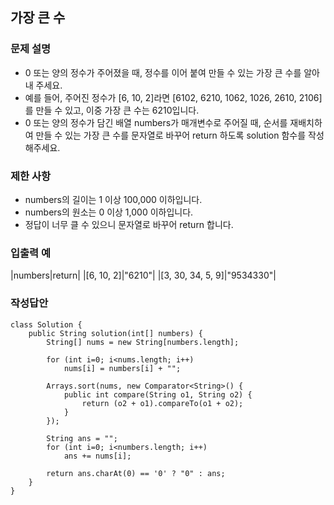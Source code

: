 ## 가장 큰 수
### 문제 설명
- 0 또는 양의 정수가 주어졌을 때, 정수를 이어 붙여 만들 수 있는 가장 큰 수를 알아내 주세요.
- 예를 들어, 주어진 정수가 [6, 10, 2]라면 [6102, 6210, 1062, 1026, 2610, 2106]를 만들 수 있고, 이중 가장 큰 수는 6210입니다.
- 0 또는 양의 정수가 담긴 배열 numbers가 매개변수로 주어질 때, 순서를 재배치하여 만들 수 있는 가장 큰 수를 문자열로 바꾸어 return 하도록 solution 함수를 작성해주세요.

### 제한 사항
- numbers의 길이는 1 이상 100,000 이하입니다.
- numbers의 원소는 0 이상 1,000 이하입니다.
- 정답이 너무 클 수 있으니 문자열로 바꾸어 return 합니다.

### 입출력 예
|numbers|return|
|[6, 10, 2]|"6210"|
|[3, 30, 34, 5, 9]|"9534330"|

### 작성답안
```
class Solution {
    public String solution(int[] numbers) {
        String[] nums = new String[numbers.length];

        for (int i=0; i<nums.length; i++)
            nums[i] = numbers[i] + "";

        Arrays.sort(nums, new Comparator<String>() {
            public int compare(String o1, String o2) {
                return (o2 + o1).compareTo(o1 + o2);
            }
        });

        String ans = "";
        for (int i=0; i<numbers.length; i++)
            ans += nums[i];

        return ans.charAt(0) == '0' ? "0" : ans;
    }
}
```
